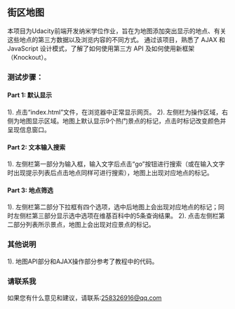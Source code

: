 ## 街区地图
本项目为Udacity前端开发纳米学位作业，旨在为地图添加突出显示的地点、有关这些地点的第三方数据以及浏览内容的不同方式。
通过该项目，熟悉了 AJAX 和 JavaScript 设计模式，了解了如何使用第三方 API 及如何使用新框架（Knockout）。

### 测试步骤：
#### Part 1: 默认显示
1). 点击“index.html”文件，在浏览器中正常显示网页。
2). 左侧栏为操作区域，右侧为地图显示区域。地图上默认显示9个热门景点的标记，点击时标记改变颜色并呈现信息窗口。

#### Part 2: 文本输入搜索
1). 左侧栏第一部分为输入框，输入文字后点击“go”按钮进行搜索（或在输入文字时出现提示列表后点击地点同样可进行搜索），地图上出现对应地点的标记。

#### Part 3:  地点筛选
1). 左侧栏第二部分下拉框有四个选项，选中后地图上会出现对应地点的标记；同时左侧栏第三部分显示选中选项在维基百科中的5条查询结果。
2). 点击左侧栏第二部分列表所示景点，地图上会出现对应景点的标记。

### 其他说明
1). 地图API部分和AJAX操作部分参考了教程中的代码。

### 请联系我
如果您有什么意见和建议，请联系:258326916@qq.com
